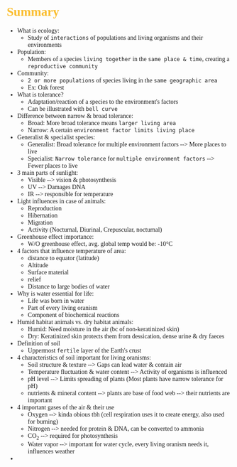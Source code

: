 <span style="font-family:'cascadia code'">

# <span style="color:#fabd2f">Summary

- What is ecology:
  - Study of `interactions` of populations and living organisms and their environments
- Population:
  - Members of a species `living together` in the `same place & time`, creating a `reproductive community`
- Community:
  - `2 or more populations` of species living in the `same geographic area`
  - Ex: Oak forest
- What is tolerance?
  - Adaptation/reaction of a species to the environment's factors
  - Can be illustrated with `bell curve`
- Difference between narrow & broad tolerance:
  - Broad: More broad tolerance means `larger living area`
  - Narrow: A certain `environment factor limits living place`
- Generalist & specialist species:
  - Generalist: Broad tolerance for multiple environment factors --> More places to live
  - Specialist: `Narrow tolerance` for `multiple environment factors` --> Fewer places to live
- 3 main parts of sunlight:
  - Visible --> vision & photosynthesis
  - UV --> Damages DNA
  - IR --> responsible for temperature
- Light influences in case of animals:
  - Reproduction
  - Hibernation
  - Migration
  - Activity (Nocturnal, Diurinal, Crepuscular, nocturnal)
- Greenhouse effect importance:
  - W/O greenhouse effect, avg. global temp would be: -10°C
- 4 factors that influence temperature of area:
  - distance to equator (latitude)
  - Altitude
  - Surface material
  - relief
  - Distance to large bodies of water
- Why is water essential for life:
  - Life was born in water
  - Part of every living oranism
  - Component of biochemical reactions
- Humid habitat animals vs. dry habitat animals:
  - Humid: Need moisture in the air (bc of non-keratinized skin)
  - Dry: Keratinized skin protects them from dessication, dense urine & dry faeces
- Definition of soil
  - Uppermost `fertile` layer of the Earth's crust
- 4 characteristics of soil important for living oranisms:
  - Soil structure & texture --> Gaps can lead water & contain air
  - Temperature fluctuation & water content --> Activity of organisms is influenced
  - pH level -->  Limits spreading of plants (Most plants have narrow tolerance for pH)
  - nutrients & mineral content --> plants are base of food web --> their nutrients are important
- 4 important gases of the air & their use
  - Oxygen --> kinda obious tbh (cell respiration uses it to create energy, also used for burning)
  - Nitrogen --> needed for protein & DNA, can be converted to ammonia
  - CO<sub>2</sub> --> required for photosynthesis
  - Water vapor --> important for water cycle, every living oranism needs it, influences weather
- 

</span>